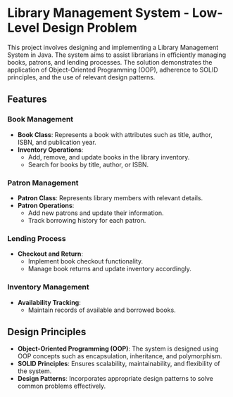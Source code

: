 # Library Management System - Low-Level Design Problem

This project involves designing and implementing a Library Management System in Java. The system aims to assist librarians in efficiently managing books, patrons, and lending processes. The solution demonstrates the application of Object-Oriented Programming (OOP), adherence to SOLID principles, and the use of relevant design patterns.

## Features

### Book Management
- **Book Class**: Represents a book with attributes such as title, author, ISBN, and publication year.
- **Inventory Operations**:
    - Add, remove, and update books in the library inventory.
    - Search for books by title, author, or ISBN.

### Patron Management
- **Patron Class**: Represents library members with relevant details.
- **Patron Operations**:
    - Add new patrons and update their information.
    - Track borrowing history for each patron.

### Lending Process
- **Checkout and Return**:
    - Implement book checkout functionality.
    - Manage book returns and update inventory accordingly.

### Inventory Management
- **Availability Tracking**:
    - Maintain records of available and borrowed books.

## Design Principles
- **Object-Oriented Programming (OOP)**: The system is designed using OOP concepts such as encapsulation, inheritance, and polymorphism.
- **SOLID Principles**: Ensures scalability, maintainability, and flexibility of the system.
- **Design Patterns**: Incorporates appropriate design patterns to solve common problems effectively.
